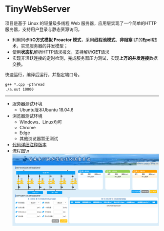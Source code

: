 # TinyWebServer
项目是基于 Linux 的轻量级多线程 Web 服务器，应用层实现了一个简单的HTTP 服务器，支持用户登录与静态资源访问。

* 利用同步**I/O方式模拟 Proactor 模式**，采用**线程池模式**、**非阻塞 LT**的**Epoll**技术，实现服务器的并发模型；
* 使用**状态机**解析HTTP请求报文，支持解析**GET**请求
* 实现非活跃连接的定时检测，完成服务器压力测试，实现**上万的并发连接**数据交换。

快速运行，编译后运行，并指定端口号。
```
g++ *.cpp -pthread
./a.out 10000
```
------------
* 服务器测试环境
	* Ubuntu版本Ubuntu 18.04.6
* 浏览器测试环境
	* Windows、Linux均可
	* Chrome
	* Edge
	* 其他浏览器暂无测试
* [代码详细注释版本](https://github.com/SamuelChu8848/TinyWebServe_with_Code_Comments)
* 流程图\n![avatar](https://github.com/SamuelChu8848/MSVM_Python/blob/master/Pictures/%E5%9B%BE%E7%89%871.png)
